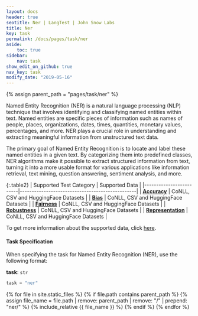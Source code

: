 ```yaml
---
layout: docs
header: true
seotitle: Ner | LangTest | John Snow Labs
title: Ner
key: task
permalink: /docs/pages/task/ner
aside:
    toc: true
sidebar:
    nav: task
show_edit_on_github: true
nav_key: task
modify_date: "2019-05-16"
---
```


<div class="main-docs" markdown="1">

{% assign parent_path = "pages/task/ner" %}

Named Entity Recognition (NER) is a natural language processing (NLP) technique that involves identifying and classifying named entities within text. Named entities are specific pieces of information such as names of people, places, organizations, dates, times, quantities, monetary values, percentages, and more. NER plays a crucial role in understanding and extracting meaningful information from unstructured text data.

The primary goal of Named Entity Recognition is to locate and label these named entities in a given text. By categorizing them into predefined classes, NER algorithms make it possible to extract structured information from text, turning it into a more usable format for various applications like information retrieval, text mining, question answering, sentiment analysis, and more.


</div><div class="h3-box" markdown="1">

{:.table2}
| Supported Test Category | Supported Data                                  |
|-------------------------|-------------------------------------------------|
| [**Accuracy**](/docs/pages/tests/test#accuracy-tests)            | CoNLL, CSV and HuggingFace Datasets |
| [**Bias**](/docs/pages/tests/test#bias-tests)                |  CoNLL, CSV and HuggingFace Datasets                               |
| [**Fairness**](/docs/pages/tests/test#fairness-test)          | CoNLL, CSV and HuggingFace Datasets                             |
| [**Robustness**](/docs/pages/tests/test#robustness-tests)          | CoNLL, CSV and HuggingFace Datasets |
| [**Representation**](/docs/pages/tests/test#representation-tests)      | CoNLL, CSV and HuggingFace Datasets |


To get more information about the supported data, click [here](/docs/pages/docs/data#ner).

</div><div class="h3-box" markdown="1">

#### Task Specification

When specifying the task for Named Entity Recognition (NER), use the following format:


**task**: `str`

```python
task = "ner"
```


{% for file in site.static_files %}
    {% if file.path contains parent_path %}
        {% assign file_name = file.path | remove:  parent_path | remove:  "/" | prepend: "ner/" %}
        {% include_relative {{ file_name }} %}
    {% endif %}
{% endfor %}

</div>